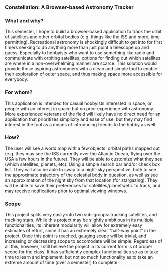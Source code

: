### Constellation: A Browser-based Astronomy Tracker

### What and why?

This semester, I hope to build a browser-based application to track the orbit of satellites and other orbital bodies (e.g. things like the ISS and more, time permitting). Recreational astronomy is shockingly difficult to get into for first timers seeking to do anything more than just point a telescope up and guess. Especially to hobbyists who want to use something like radio and communicate with orbiting satellites, options for finding out which satellites are where in a non-overwhelming manner are scarce. This solution would provide those aspiring astronomers with a clean and simple tool to enable their exploration of outer space, and thus making space more accessible for everybody.

### For whom?

This application is intended for casual hobbyists interested in space, or people with an interest in space but no prior experience with astronomy. More experienced veterans of the field will likely have no direct need for an application that prioritizes simplicity and ease of use, but they may find interest in the tool as a means of introducing friends to the hobby as well.

### How?

The user will see a world map with a few objects' orbital paths mapped out (e.g. they may see the ISS currently over the Atlantic Ocean, flying over the USA a few hours in the future). They will be able to customize what they see (which satellites, planets, etc). Using a simple search bar and/or check box list. They will also be able to swap to a night-sky perspective, both to see the approximate trajectory of the celestial body in question, as well as see an approximation of the night sky from that location (for stargazing). They will be able to save their preferences for satellites/planets/etc. to track, and may receive notifications prior to optimal viewing windows.

### Scope

This project splits very easily into two sub-groups: tracking satellites, and tracking stars. While this project may be slightly ambitious in its multiple functionalities, its inherent modularity will allow for extremely easy estimates of effort, since it has an extremely clear "half-way point" in the project. Once this point is reached, gauging scope will be trivial, and increasing or decreasing scope to accomodate will be simple. Regardless of all this, however, I still believe the project in its current form is of proper scope for the class. It has sufficiently complex functionalities so as to take time to learn and implement, but not so much functionality as to take an extreme amount of time (over a semester) to complete.
